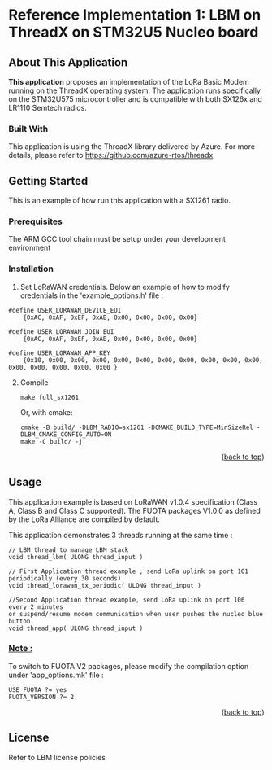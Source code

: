 # Reference Implementation 1: LBM on ThreadX on STM32U5 Nucleo board

<!-- ABOUT THE PROJECT -->
## About This Application

**This application**  proposes an implementation of the LoRa Basic Modem running on the ThreadX operating system. The application runs specifically on the STM32U575 microcontroller and is compatible with both SX126x and LR1110 Semtech radios.

### Built With

This application is using the ThreadX library delivered by Azure. For more details, please refer to
<https://github.com/azure-rtos/threadx>

<!-- GETTING STARTED -->
## Getting Started

This is an example of how run this application with a SX1261 radio.

### Prerequisites

The ARM GCC tool chain must be setup under your development environment

### Installation

1. Set LoRaWAN credentials. Below an example of how to modify credentials in the 'example_options.h' file :

```
#define USER_LORAWAN_DEVICE_EUI
    {0xAC, 0xAF, 0xEF, 0xAB, 0x00, 0x00, 0x00, 0x00}

#define USER_LORAWAN_JOIN_EUI
    {0xAC, 0xAF, 0xEF, 0xAB, 0x00, 0x00, 0x00, 0x00}

#define USER_LORAWAN_APP_KEY
    {0x10, 0x00, 0x00, 0x00, 0x00, 0x00, 0x00, 0x00, 0x00, 0x00, 0x00, 0x00, 0x00, 0x00, 0x00, 0x00 }
```

2. Compile

   ```
   make full_sx1261
   ```
   
   Or, with cmake:
   ```
   cmake -B build/ -DLBM_RADIO=sx1261 -DCMAKE_BUILD_TYPE=MinSizeRel -DLBM_CMAKE_CONFIG_AUTO=ON
   make -C build/ -j
   ```

<p align="right">(<a href="#readme-top">back to top</a>)</p>

<!-- USAGE EXAMPLES -->
## Usage

This application example is based on LoRaWAN v1.0.4 specification (Class A, Class B and Class C supported).
The FUOTA packages V1.0.0 as defined by the LoRa Alliance are compiled by default.

This application demonstrates 3 threads running at the same time :

```
// LBM thread to manage LBM stack
void thread_lbm( ULONG thread_input )

// First Application thread example , send LoRa uplink on port 101 periodically (every 30 seconds)
void thread_lorawan_tx_periodic( ULONG thread_input )

//Second Application thread example, send LoRa uplink on port 106 every 2 minutes
or suspend/resume modem communication when user pushes the nucleo blue button.
void thread_app( ULONG thread_input )
```

### <u>Note :</u>

To switch to FUOTA V2 packages, please modify the compilation option under 'app_options.mk' file :

```
USE_FUOTA ?= yes
FUOTA_VERSION ?= 2
```

<p align="right">(<a href="#readme-top">back to top</a>)</p>

<!-- LICENSE -->
## License

Refer to LBM license policies
